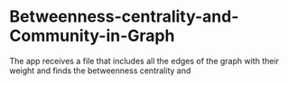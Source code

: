 # Betweenness-centrality-and-Community-in-Graph
The app receives a file that includes all the edges of the graph with their weight and finds the betweenness centrality and 
